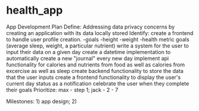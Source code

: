 # health_app
App Development Plan
Define: Addressing data privacy concerns by creating an application with its data locally stored
Identify: 
create a frontend to handle user profile creation. -goals -height -weight -health metric goals (average sleep, weight, a particular nutrient)
write a system for the user to input their data on a given day
create a datetime implementation to automatically create a new "journal" every new day
implement api functionality for calories and nutrients from food as well as calories from excercise as well as sleep
create backend functionality to store the data that the user inputs
create a frontend functionality to display the user's current day status as a notification
celebrate the user when they complete their goals
Prioritize: max - step 1; jack - 2 - 7

Milestones: 1) app design; 2) 
